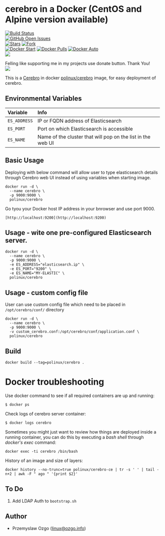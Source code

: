 # cerebro in a Docker (CentOS and Alpine version available)
[![Build Status](https://travis-ci.org/pozgo/docker-cerebro.svg)](https://travis-ci.org/pozgo/docker-cerebro)  
[![GitHub Open Issues](https://img.shields.io/github/issues/pozgo/docker-cerebro.svg)](https://github.com/pozgo/docker-cerebro/issues)  
[![Stars](https://img.shields.io/github/stars/pozgo/docker-cerebro.svg?style=social&label=Stars)]()
[![Fork](https://img.shields.io/github/forks/pozgo/docker-cerebro.svg?style=social&label=Fork)]()  
[![Docker Start](https://img.shields.io/docker/stars/polinux/cerebro.svg)](https://hub.docker.com/r/polinux/cerebro)
[![Docker Pulls](https://img.shields.io/docker/pulls/polinux/cerebro.svg)](https://hub.docker.com/r/polinux/cerebro)
[![Docker Auto](https://img.shields.io/docker/automated/polinux/cerebro.svg)](https://hub.docker.com/r/polinux/cerebro)  
[![](https://img.shields.io/github/release/pozgo/docker-cerebro.svg)](http://microbadger.com/images/polinux/cerebro)

Felling like supporting me in my projects use donate button. Thank You!  
[![](https://img.shields.io/badge/donate-PayPal-blue.svg)](https://www.paypal.me/POzgo)

This is a [Cerebro](https://github.com/lmenezes/cerebro) in docker [polinux/cerebro](https://registry.hub.docker.com/u/polinux/cerebro/) image, for easy deployment of cerebro.

## Environmental Variables
|Variable|Info|
|:----|:----|
|`ES_ADDRESS`|IP or FQDN address of Elasticsearch|
|`ES_PORT`|Port on which Elasticsearch is accessible|
|`ES_NAME`|Name of the cluster that will pop on the list in the web UI|

## Basic Usage
Deploying with below command will allow user to type elasticsearch details through Cerebro web UI instead of using variables when starting image. 

    docker run -d \
      --name cerebro \
      -p 9000:9000 \
      polinux/cerebro 

Go tyou your Docker host IP address in your bnrowser and use port 9000.  

    [http://localhost:9200](http://localhost:9200)

## Usage - wite one pre-configured Elasticsearch server. 

    docker run -d \
      --name cerebro \
      -p 9000:9000 \
      -e ES_ADDRESS="elasticsearch.ip" \
      -e ES_PORT="9200" \
      -e ES_NAME="MY-ELASTIC" \
      polinux/cerebro

## Usage - custom config file
User can use custom config file which need to be placed in `/opt/cerebro/conf/` directory 

    docker run -d \
      --name cerebro \
      -p 9000:9000 \
      -v custom_cerebro.conf:/opt/cerebro/conf/application.conf \
      polinux/cerebro 

## Build

`docker build --tag=polinux/cerebro .`

Docker troubleshooting
======================

Use docker command to see if all required containers are up and running:
```
$ docker ps
```

Check logs of cerebro server container:
```
$ docker logs cerebro
```

Sometimes you might just want to review how things are deployed inside a running
 container, you can do this by executing a _bash shell_ through _docker's
 exec_ command:
```
docker exec -ti cerebro /bin/bash
```

History of an image and size of layers:
```
docker history --no-trunc=true polinux/cerebro-ce | tr -s ' ' | tail -n+2 | awk -F " ago " '{print $2}'
```


## To Do

1. Add LDAP Auth to `bootstrap.sh`

## Author

* Przemyslaw Ozgo (<linux@ozgo.info>)
